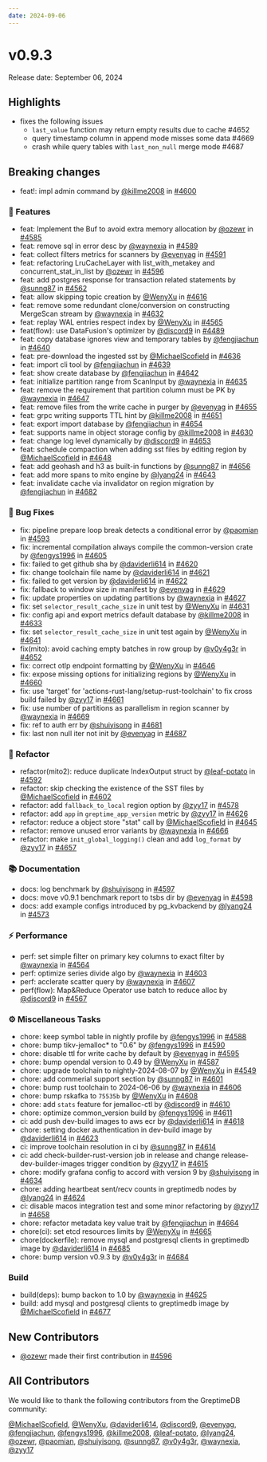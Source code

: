 ```yaml
---
date: 2024-09-06
---
```


# v0.9.3

Release date: September 06, 2024

## Highlights

* fixes the following issues
    *  `last_value` function may return empty results due to cache #4652
    *  query timestamp column in append mode misses some data #4669
    * crash while query tables with `last_non_null` merge mode #4687
## Breaking changes

* feat!: impl admin command by [@killme2008](https://github.com/killme2008) in [#4600](https://github.com/GreptimeTeam/greptimedb/pull/4600)

### 🚀 Features

* feat: Implement the Buf to avoid extra memory allocation by [@ozewr](https://github.com/ozewr) in [#4585](https://github.com/GreptimeTeam/greptimedb/pull/4585)
* feat: remove sql in error desc by [@waynexia](https://github.com/waynexia) in [#4589](https://github.com/GreptimeTeam/greptimedb/pull/4589)
* feat: collect filters metrics for scanners by [@evenyag](https://github.com/evenyag) in [#4591](https://github.com/GreptimeTeam/greptimedb/pull/4591)
* feat: refactoring LruCacheLayer with list_with_metakey and concurrent_stat_in_list by [@ozewr](https://github.com/ozewr) in [#4596](https://github.com/GreptimeTeam/greptimedb/pull/4596)
* feat: add postgres response for transaction related statements by [@sunng87](https://github.com/sunng87) in [#4562](https://github.com/GreptimeTeam/greptimedb/pull/4562)
* feat: allow skipping topic creation by [@WenyXu](https://github.com/WenyXu) in [#4616](https://github.com/GreptimeTeam/greptimedb/pull/4616)
* feat: remove some redundant clone/conversion on constructing MergeScan stream by [@waynexia](https://github.com/waynexia) in [#4632](https://github.com/GreptimeTeam/greptimedb/pull/4632)
* feat: replay WAL entries respect index by [@WenyXu](https://github.com/WenyXu) in [#4565](https://github.com/GreptimeTeam/greptimedb/pull/4565)
* feat(flow): use DataFusion's optimizer by [@discord9](https://github.com/discord9) in [#4489](https://github.com/GreptimeTeam/greptimedb/pull/4489)
* feat: copy database ignores view and temporary tables by [@fengjiachun](https://github.com/fengjiachun) in [#4640](https://github.com/GreptimeTeam/greptimedb/pull/4640)
* feat: pre-download the ingested sst by [@MichaelScofield](https://github.com/MichaelScofield) in [#4636](https://github.com/GreptimeTeam/greptimedb/pull/4636)
* feat: import cli tool by [@fengjiachun](https://github.com/fengjiachun) in [#4639](https://github.com/GreptimeTeam/greptimedb/pull/4639)
* feat: show create database by [@fengjiachun](https://github.com/fengjiachun) in [#4642](https://github.com/GreptimeTeam/greptimedb/pull/4642)
* feat: initialize partition range from ScanInput by [@waynexia](https://github.com/waynexia) in [#4635](https://github.com/GreptimeTeam/greptimedb/pull/4635)
* feat: remove the requirement that partition column must be PK by [@waynexia](https://github.com/waynexia) in [#4647](https://github.com/GreptimeTeam/greptimedb/pull/4647)
* feat: remove files from the write cache in purger by [@evenyag](https://github.com/evenyag) in [#4655](https://github.com/GreptimeTeam/greptimedb/pull/4655)
* feat: grpc writing supports TTL hint by [@killme2008](https://github.com/killme2008) in [#4651](https://github.com/GreptimeTeam/greptimedb/pull/4651)
* feat: export import database by [@fengjiachun](https://github.com/fengjiachun) in [#4654](https://github.com/GreptimeTeam/greptimedb/pull/4654)
* feat: supports name in object storage config by [@killme2008](https://github.com/killme2008) in [#4630](https://github.com/GreptimeTeam/greptimedb/pull/4630)
* feat: change log level dynamically by [@discord9](https://github.com/discord9) in [#4653](https://github.com/GreptimeTeam/greptimedb/pull/4653)
* feat: schedule compaction when adding sst files by editing region by [@MichaelScofield](https://github.com/MichaelScofield) in [#4648](https://github.com/GreptimeTeam/greptimedb/pull/4648)
* feat: add geohash and h3 as built-in functions by [@sunng87](https://github.com/sunng87) in [#4656](https://github.com/GreptimeTeam/greptimedb/pull/4656)
* feat: add more spans to mito engine by [@lyang24](https://github.com/lyang24) in [#4643](https://github.com/GreptimeTeam/greptimedb/pull/4643)
* feat: invalidate cache via invalidator on region migration by [@fengjiachun](https://github.com/fengjiachun) in [#4682](https://github.com/GreptimeTeam/greptimedb/pull/4682)

### 🐛 Bug Fixes

* fix: pipeline prepare loop break detects a conditional error by [@paomian](https://github.com/paomian) in [#4593](https://github.com/GreptimeTeam/greptimedb/pull/4593)
* fix: incremental compilation always compile the common-version crate  by [@fengys1996](https://github.com/fengys1996) in [#4605](https://github.com/GreptimeTeam/greptimedb/pull/4605)
* fix: failed to get github sha by [@daviderli614](https://github.com/daviderli614) in [#4620](https://github.com/GreptimeTeam/greptimedb/pull/4620)
* fix: change toolchain file name by [@daviderli614](https://github.com/daviderli614) in [#4621](https://github.com/GreptimeTeam/greptimedb/pull/4621)
* fix: failed to get version by [@daviderli614](https://github.com/daviderli614) in [#4622](https://github.com/GreptimeTeam/greptimedb/pull/4622)
* fix: fallback to window size in manifest by [@evenyag](https://github.com/evenyag) in [#4629](https://github.com/GreptimeTeam/greptimedb/pull/4629)
* fix: update properties on updating partitions by [@waynexia](https://github.com/waynexia) in [#4627](https://github.com/GreptimeTeam/greptimedb/pull/4627)
* fix: set `selector_result_cache_size` in unit test by [@WenyXu](https://github.com/WenyXu) in [#4631](https://github.com/GreptimeTeam/greptimedb/pull/4631)
* fix: config api and export metrics default database by [@killme2008](https://github.com/killme2008) in [#4633](https://github.com/GreptimeTeam/greptimedb/pull/4633)
* fix: set `selector_result_cache_size` in unit test again by [@WenyXu](https://github.com/WenyXu) in [#4641](https://github.com/GreptimeTeam/greptimedb/pull/4641)
* fix(mito): avoid caching empty batches in row group by [@v0y4g3r](https://github.com/v0y4g3r) in [#4652](https://github.com/GreptimeTeam/greptimedb/pull/4652)
* fix: correct otlp endpoint formatting by [@WenyXu](https://github.com/WenyXu) in [#4646](https://github.com/GreptimeTeam/greptimedb/pull/4646)
* fix: expose missing options for initializing regions by [@WenyXu](https://github.com/WenyXu) in [#4660](https://github.com/GreptimeTeam/greptimedb/pull/4660)
* fix: use 'target' for 'actions-rust-lang/setup-rust-toolchain' to fix cross build failed by [@zyy17](https://github.com/zyy17) in [#4661](https://github.com/GreptimeTeam/greptimedb/pull/4661)
* fix: use number of partitions as parallelism in region scanner  by [@waynexia](https://github.com/waynexia) in [#4669](https://github.com/GreptimeTeam/greptimedb/pull/4669)
* fix: ref to auth err by [@shuiyisong](https://github.com/shuiyisong) in [#4681](https://github.com/GreptimeTeam/greptimedb/pull/4681)
* fix: last non null iter not init by [@evenyag](https://github.com/evenyag) in [#4687](https://github.com/GreptimeTeam/greptimedb/pull/4687)

### 🚜 Refactor

* refactor(mito2): reduce duplicate IndexOutput struct by [@leaf-potato](https://github.com/leaf-potato) in [#4592](https://github.com/GreptimeTeam/greptimedb/pull/4592)
* refactor: skip checking the existence of the SST files  by [@MichaelScofield](https://github.com/MichaelScofield) in [#4602](https://github.com/GreptimeTeam/greptimedb/pull/4602)
* refactor: add `fallback_to_local` region option by [@zyy17](https://github.com/zyy17) in [#4578](https://github.com/GreptimeTeam/greptimedb/pull/4578)
* refactor: add `app` in `greptime_app_version` metric by [@zyy17](https://github.com/zyy17) in [#4626](https://github.com/GreptimeTeam/greptimedb/pull/4626)
* refactor: reduce a object store "stat" call by [@MichaelScofield](https://github.com/MichaelScofield) in [#4645](https://github.com/GreptimeTeam/greptimedb/pull/4645)
* refactor: remove unused error variants by [@waynexia](https://github.com/waynexia) in [#4666](https://github.com/GreptimeTeam/greptimedb/pull/4666)
* refactor: make `init_global_logging()` clean and add `log_format` by [@zyy17](https://github.com/zyy17) in [#4657](https://github.com/GreptimeTeam/greptimedb/pull/4657)

### 📚 Documentation

* docs: log benchmark by [@shuiyisong](https://github.com/shuiyisong) in [#4597](https://github.com/GreptimeTeam/greptimedb/pull/4597)
* docs: move v0.9.1 benchmark report to tsbs dir by [@evenyag](https://github.com/evenyag) in [#4598](https://github.com/GreptimeTeam/greptimedb/pull/4598)
* docs: add example configs introduced by pg_kvbackend by [@lyang24](https://github.com/lyang24) in [#4573](https://github.com/GreptimeTeam/greptimedb/pull/4573)

### ⚡ Performance

* perf: set simple filter on primary key columns to exact filter by [@waynexia](https://github.com/waynexia) in [#4564](https://github.com/GreptimeTeam/greptimedb/pull/4564)
* perf: optimize series divide algo by [@waynexia](https://github.com/waynexia) in [#4603](https://github.com/GreptimeTeam/greptimedb/pull/4603)
* perf: acclerate scatter query by [@waynexia](https://github.com/waynexia) in [#4607](https://github.com/GreptimeTeam/greptimedb/pull/4607)
* perf(flow): Map&Reduce Operator use batch to reduce alloc by [@discord9](https://github.com/discord9) in [#4567](https://github.com/GreptimeTeam/greptimedb/pull/4567)

### ⚙️ Miscellaneous Tasks

* chore: keep symbol table in nightly profile by [@fengys1996](https://github.com/fengys1996) in [#4588](https://github.com/GreptimeTeam/greptimedb/pull/4588)
* chore: bump tikv-jemalloc* to "0.6" by [@fengys1996](https://github.com/fengys1996) in [#4590](https://github.com/GreptimeTeam/greptimedb/pull/4590)
* chore: disable ttl for write cache by default by [@evenyag](https://github.com/evenyag) in [#4595](https://github.com/GreptimeTeam/greptimedb/pull/4595)
* chore: bump opendal version to 0.49 by [@WenyXu](https://github.com/WenyXu) in [#4587](https://github.com/GreptimeTeam/greptimedb/pull/4587)
* chore: upgrade toolchain to nightly-2024-08-07 by [@WenyXu](https://github.com/WenyXu) in [#4549](https://github.com/GreptimeTeam/greptimedb/pull/4549)
* chore: add commerial support section by [@sunng87](https://github.com/sunng87) in [#4601](https://github.com/GreptimeTeam/greptimedb/pull/4601)
* chore: bump rust toolchain to 2024-06-06 by [@waynexia](https://github.com/waynexia) in [#4606](https://github.com/GreptimeTeam/greptimedb/pull/4606)
* chore: bump rskafka to `75535b` by [@WenyXu](https://github.com/WenyXu) in [#4608](https://github.com/GreptimeTeam/greptimedb/pull/4608)
* chore: add `stats` feature for jemalloc-ctl by [@discord9](https://github.com/discord9) in [#4610](https://github.com/GreptimeTeam/greptimedb/pull/4610)
* chore: optimize common_version build by [@fengys1996](https://github.com/fengys1996) in [#4611](https://github.com/GreptimeTeam/greptimedb/pull/4611)
* ci: add push dev-build images to aws ecr by [@daviderli614](https://github.com/daviderli614) in [#4618](https://github.com/GreptimeTeam/greptimedb/pull/4618)
* chore: setting docker authentication in dev-build image by [@daviderli614](https://github.com/daviderli614) in [#4623](https://github.com/GreptimeTeam/greptimedb/pull/4623)
* ci: improve toolchain resolution in ci by [@sunng87](https://github.com/sunng87) in [#4614](https://github.com/GreptimeTeam/greptimedb/pull/4614)
* ci: add check-builder-rust-version job in release and change release-dev-builder-images trigger condition by [@zyy17](https://github.com/zyy17) in [#4615](https://github.com/GreptimeTeam/greptimedb/pull/4615)
* chore: modify grafana config to accord with version 9 by [@shuiyisong](https://github.com/shuiyisong) in [#4634](https://github.com/GreptimeTeam/greptimedb/pull/4634)
* chore: adding heartbeat sent/recv counts in greptimedb nodes by [@lyang24](https://github.com/lyang24) in [#4624](https://github.com/GreptimeTeam/greptimedb/pull/4624)
* ci: disable macos integration test and some minor refactoring by [@zyy17](https://github.com/zyy17) in [#4658](https://github.com/GreptimeTeam/greptimedb/pull/4658)
* chore: refactor metadata key value trait by [@fengjiachun](https://github.com/fengjiachun) in [#4664](https://github.com/GreptimeTeam/greptimedb/pull/4664)
* chore(ci): set etcd resources limits by [@WenyXu](https://github.com/WenyXu) in [#4665](https://github.com/GreptimeTeam/greptimedb/pull/4665)
* chore(dockerfile): remove mysql and postgresql clients in greptimedb image by [@daviderli614](https://github.com/daviderli614) in [#4685](https://github.com/GreptimeTeam/greptimedb/pull/4685)
* chore: bump version v0.9.3 by [@v0y4g3r](https://github.com/v0y4g3r) in [#4684](https://github.com/GreptimeTeam/greptimedb/pull/4684)

### Build

* build(deps): bump backon to 1.0 by [@waynexia](https://github.com/waynexia) in [#4625](https://github.com/GreptimeTeam/greptimedb/pull/4625)
* build: add mysql and postgresql clients to greptimedb image by [@MichaelScofield](https://github.com/MichaelScofield) in [#4677](https://github.com/GreptimeTeam/greptimedb/pull/4677)

## New Contributors

* [@ozewr](https://github.com/ozewr) made their first contribution in [#4596](https://github.com/GreptimeTeam/greptimedb/pull/4596)

## All Contributors

We would like to thank the following contributors from the GreptimeDB community:

[@MichaelScofield](https://github.com/MichaelScofield), [@WenyXu](https://github.com/WenyXu), [@daviderli614](https://github.com/daviderli614), [@discord9](https://github.com/discord9), [@evenyag](https://github.com/evenyag), [@fengjiachun](https://github.com/fengjiachun), [@fengys1996](https://github.com/fengys1996), [@killme2008](https://github.com/killme2008), [@leaf-potato](https://github.com/leaf-potato), [@lyang24](https://github.com/lyang24), [@ozewr](https://github.com/ozewr), [@paomian](https://github.com/paomian), [@shuiyisong](https://github.com/shuiyisong), [@sunng87](https://github.com/sunng87), [@v0y4g3r](https://github.com/v0y4g3r), [@waynexia](https://github.com/waynexia), [@zyy17](https://github.com/zyy17)

